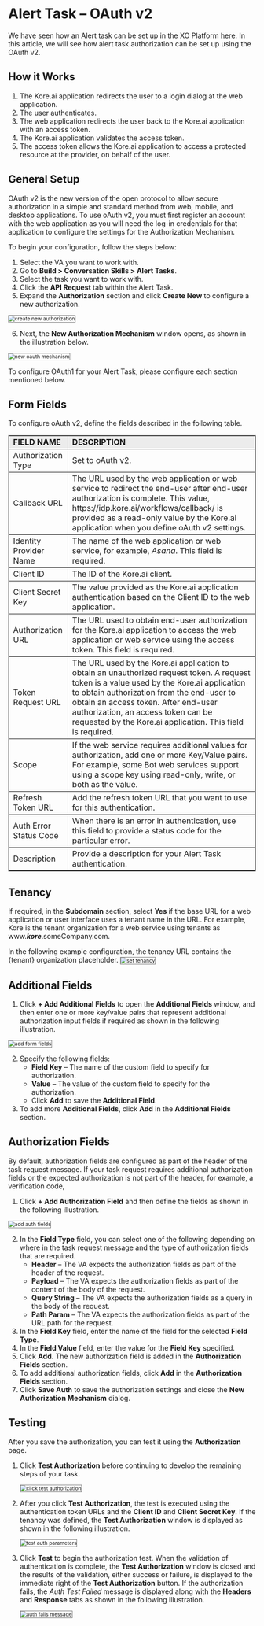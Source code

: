 # Alert Task – OAuth v2

We have seen how an Alert task can be set up in the XO Platform <a href="https://docsinternal-kore.github.io/docs/xo/automation/use-cases/alert-tasks/" target="_blank">here</a>. In this article, we will see how alert task authorization can be set up using the OAuth v2.

## How it Works 

1. The Kore.ai application redirects the user to a login dialog at the web application.
2. The user authenticates.
3. The web application redirects the user back to the Kore.ai application with an access token.
4. The Kore.ai application validates the access token.
5. The access token allows the Kore.ai application to access a protected resource at the provider, on behalf of the user.

## General Setup

OAuth v2 is the new version of the open protocol to allow secure authorization in a simple and standard method from web, mobile, and desktop applications. To use oAuth v2, you must first register an account with the web application as you will need the log-in credentials for that application to configure the settings for the Authorization Mechanism.

To begin your configuration, follow the steps below:

1. Select the VA you want to work with.
2. Go to **Build > Conversation Skills > Alert Tasks**. 
3. Select the task you want to work with. 
4. Click the **API Request** tab within the Alert Task.
5. Expand the **Authorization** section and click **Create New** to configure a new authorization.
<img src="../images/create-new-authorization.png" alt="create new authorization" title="create new authorization" style="border: 1px solid gray; zoom:75%;"> 

6. Next, the **New Authorization Mechanism** window opens, as shown in the illustration below.
<img src="../images/new-oauth-mechanism.png" alt="new oauth mechanism" title="new oauth mechanism" style="border: 1px solid gray; zoom:75%;">

To configure OAuth1 for your Alert Task, please configure each section mentioned below. 

## Form Fields

To configure oAuth v2, define the fields described in the following table.

<table border="1.5">
  <tr bgcolor="#ECECEC">
   <td><strong>FIELD NAME</strong>
   </td>
   <td><strong>DESCRIPTION</strong>
   </td>
  </tr>
  <tr>
   <td>Authorization Type
   </td>
   <td>Set to oAuth v2.
   </td>
  </tr>
  <tr>
   <td>Callback URL
   </td>
   <td>The URL used by the web application or web service to redirect the end-user after end-user authorization is complete. This value, https://idp.kore.ai/workflows/callback/ is provided as a read-only value by the Kore.ai application when you define oAuth v2 settings.
   </td>
  </tr>
  <tr>
   <td>Identity Provider Name
   </td>
   <td>The name of the web application or web service, for example, <em>Asana</em>. This field is required.
   </td>
  </tr>
  <tr>
   <td>Client ID
   </td>
   <td>The ID of the Kore.ai client.
   </td>
  </tr>
  <tr>
   <td>Client Secret Key
   </td>
   <td>The value provided as the Kore.ai application authentication based on the Client ID to the web application.
   </td>
  </tr>
  <tr>
   <td>Authorization URL
   </td>
   <td>The URL used to obtain end-user authorization for the Kore.ai application to access the web application or web service using the access token. This field is required.
   </td>
  </tr>
  <tr>
   <td>Token Request URL
   </td>
   <td>The URL used by the Kore.ai application to obtain an unauthorized request token. A request token is a value used by the Kore.ai application to obtain authorization from the end-user to obtain an access token. After end-user authorization, an access token can be requested by the Kore.ai application. This field is required.
   </td>
  </tr>
  <tr>
   <td>Scope
   </td>
   <td>If the web service requires additional values for authorization, add one or more Key/Value pairs. For example, some Bot web services support using a scope key using read-only, write, or both as the value.
   </td>
  </tr>
  <tr>
   <td>Refresh Token URL
   </td>
   <td>Add the refresh token URL that you want to use for this authentication.
   </td>
  </tr>
  <tr>
   <td>Auth Error Status Code
   </td>
   <td>When there is an error in authentication, use this field to provide a status code for the particular error.
   </td>
  </tr>
  <tr>
   <td>Description
   </td>
   <td>Provide a description for your Alert Task authentication. 
   </td>
  </tr>
</table>

## Tenancy

If required, in the **Subdomain** section, select **Yes** if the base URL for a web application or user interface uses a tenant name in the URL. For example, Kore is the tenant organization for a web service using tenants as www.**_kore_**.someCompany.com.

In the following example configuration, the tenancy URL contains the {tenant} organization placeholder.
<img src="../images/set-tenancy.png" alt="set tenancy" title="set tenancy" style="border: 1px solid gray; zoom:75%;">

## Additional Fields

1. Click **+ Add Additional Fields** to open the **Additional Fields** window, and then enter one or more key/value pairs that represent additional authorization input fields if required as shown in the following illustration.
<img src="../images/add-form-fields-v2.png" alt="add form fields" title="add form fields" style="border: 1px solid gray; zoom:75%;"> 

2. Specify the following fields:
    * **Field Key** – The name of the custom field to specify for authorization.
    * **Value** – The value of the custom field to specify for the authorization.
    * Click **Add** to save the **Additional Field**.
3. To add more **Additional Fields**, click **Add** in the **Additional Fields** section.

## Authorization Fields

By default, authorization fields are configured as part of the header of the task request message. If your task request requires additional authorization fields or the expected authorization is not part of the header, for example, a verification code,

1. Click **+ Add Authorization Field** and then define the fields as shown in the following illustration.
<img src="../images/add-auth-field-v2.png" alt="add auth fields" title="add auth fields" style="border: 1px solid gray; zoom:75%;"> 

2. In the **Field Type** field, you can select one of the following depending on where in the task request message and the type of authorization fields that are required.
    * **Header** – The VA expects the authorization fields as part of the header of the request.
    * **Payload** – The VA expects the authorization fields as part of the content of the body of the request.
    * **Query String** – The VA expects the authorization fields as a query in the body of the request.
    * **Path Param** – The VA expects the authorization fields as part of the URL path for the request.
3. In the **Field Key** field, enter the name of the field for the selected **Field Type**.
4. In the **Field Value** field, enter the value for the **Field Key** specified.
5. Click **Add**. The new authorization field is added in the **Authorization Fields** section.
6. To add additional authorization fields, click **Add** in the **Authorization Fields** section.
7. Click **Save Auth** to save the authorization settings and close the **New Authorization Mechanism** dialog.

## Testing

After you save the authorization, you can test it using the **Authorization** page.

1. Click **Test Authorization** before continuing to develop the remaining steps of your task.

    <img src="../images/click-test-auth-v2.png" alt="click test authorization" title="click test authorization" style="border: 1px solid gray; zoom:75%;"> 

2. After you click **Test Authorization**, the test is executed using the authentication token URLs and the **Client ID** and **Client Secret Key**. If the tenancy was defined, the **Test Authorization** window is displayed as shown in the following illustration.

    <img src="../images/test-auth-parameters.png" alt="test auth parameters" title="test auth parameters" style="border: 1px solid gray; zoom:75%;"> 

3. Click **Test** to begin the authorization test. When the validation of authentication is complete, the **Test Authorization** window is closed and the results of the validation, either success or failure, is displayed to the immediate right of the **Test Authorization** button. If the authorization fails, the _Auth Test Failed_ message is displayed along with the **Headers** and **Response** tabs as shown in the following illustration.

    <img src="../images/configure-test-authorization.png" alt="auth fails message" title="auth fails message" style="border: 1px solid gray; zoom:75%;">